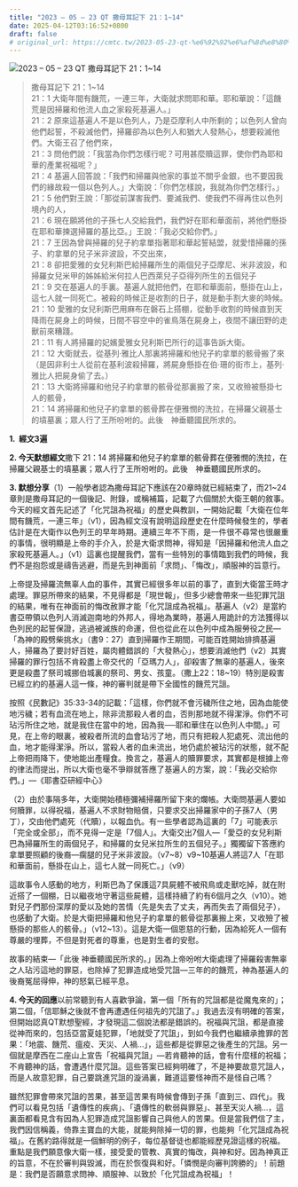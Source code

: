 ```yaml
---
title: "2023 – 05 – 23 QT 撒母耳記下 21：1~14"
date: 2025-04-12T03:16:52+0800
draft: false
# original_url: https://cmtc.tw/2023-05-23-qt-%e6%92%92%e6%af%8d%e8%80%b3%e8%a8%98%e4%b8%8b-21%ef%bc%9a114
---
```


![2023 – 05 – 23 QT 撒母耳記下 21：1~14](/images/qt.jpg  "2023 – 05 – 23 QT 撒母耳記下 21：1~14")

> 撒母耳記下 21：1~14  
> 21：1 大衛年間有饑荒，一連三年，大衛就求問耶和華。耶和華說：「這饑荒是因掃羅和他流人血之家殺死基遍人。」  
> 21：2 原來這基遍人不是以色列人，乃是亞摩利人中所剩的；以色列人曾向他們起誓，不殺滅他們，掃羅卻為以色列人和猶大人發熱心，想要殺滅他們。大衛王召了他們來，  
> 21：3 問他們說：「我當為你們怎樣行呢？可用甚麼贖這罪，使你們為耶和華的產業祝福呢？」  
> 21：4 基遍人回答說：「我們和掃羅與他家的事並不關乎金銀，也不要因我們的緣故殺一個以色列人。」大衛說：「你們怎樣說，我就為你們怎樣行。」  
> 21：5 他們對王說：「那從前謀害我們、要滅我們、使我們不得再住以色列境內的人，  
> 21：6 現在願將他的子孫七人交給我們，我們好在耶和華面前，將他們懸掛在耶和華揀選掃羅的基比亞。」王說：「我必交給你們。」  
> 21：7 王因為曾與掃羅的兒子約拿單指著耶和華起誓結盟，就愛惜掃羅的孫子、約拿單的兒子米非波設，不交出來，  
> 21：8 卻把愛雅的女兒利斯巴給掃羅所生的兩個兒子亞摩尼、米非波設，和掃羅女兒米甲的姊姊給米何拉人巴西萊兒子亞得列所生的五個兒子  
> 21：9 交在基遍人的手裏。基遍人就把他們，在耶和華面前，懸掛在山上，這七人就一同死亡。被殺的時候正是收割的日子，就是動手割大麥的時候。  
> 21：10 愛雅的女兒利斯巴用麻布在磐石上搭棚，從動手收割的時候直到天降雨在屍身上的時候，日間不容空中的雀鳥落在屍身上，夜間不讓田野的走獸前來糟踐。  
> 21：11 有人將掃羅的妃嬪愛雅女兒利斯巴所行的這事告訴大衛。  
> 21：12 大衛就去，從基列‧雅比人那裏將掃羅和他兒子約拿單的骸骨搬了來（是因非利士人從前在基利波殺掃羅，將屍身懸掛在伯‧珊的街市上，基列‧雅比人把屍身偷了去。）  
> 21：13 大衛將掃羅和他兒子約拿單的骸骨從那裏搬了來，又收殮被懸掛七人的骸骨，  
> 21：14 將掃羅和他兒子約拿單的骸骨葬在便雅憫的洗拉，在掃羅父親基士的墳墓裏；眾人行了王所吩咐的。此後　神垂聽國民所求的。

**1.  經文3遍**

**2. 今天默想經文**撒下 21：14 將掃羅和他兒子約拿單的骸骨葬在便雅憫的洗拉，在掃羅父親基士的墳墓裏；眾人行了王所吩咐的。此後　神垂聽國民所求的。

**3. 默想分享**（1）一般學者認為撒母耳記下應該在20章時就已經結束了，而21~24章則是撒母耳記的一個後記、附錄，或稱補篇，記載了六個關於大衛王朝的敘事。今天的經文首先記述了「化咒詛為祝福」的歷史與教訓，一開始記載「大衛在位年間有饑荒，一連三年」（v1），因為經文沒有說明這段歷史在什麼時候發生的，學者估計是在大衛作以色列王的早年時期。連續三年不下雨，是一件很不尋常也很嚴重的事情，很明顯是上帝的手介入，於是大衛求問神，得知是「因掃羅和他流人血之家殺死基遍人。」（v1）這裏也提醒我們，當有一些特別的事情臨到我們的時候，我們不是抱怨或是禱告逃避，而是先到神面前「求問」、「悔改」，順服神的旨意行。

上帝提及掃羅流無辜人血的事件，其實已經很多年以前的事了，直到大衛當王時才處理。罪惡所帶來的結果，不見得都是「現世報」，但多少總會帶來一些犯罪咒詛的結果，唯有在神面前的悔改赦罪才能「化咒詛成為祝福」。基遍人（v2）是當約書亞帶領以色列人消滅迦南地的外邦人，得地為業時，基遍人用詭計的方法獲得以色列民的起誓保證，逃過被滅族的命運，但也從此在以色列中成為服勞役之民—「為神的殿劈柴挑水」（書9：27）直到掃羅作王期間，可能百姓開始排擠基遍人，掃羅為了要討好百姓，屬肉體錯誤的「大發熱心」，想要消滅他們（v2）其實掃羅的罪行包括不肯殺盡上帝交代的「亞瑪力人」，卻殺害了無辜的基遍人，後來更是殺盡了祭司城挪伯城裏的祭司、男女、孩童。（撒上22：18~19）特別是殺害已經立約的基遍人這一條，神的審判就是帶下全國性的饑荒咒詛。

按照《民數記》35:33-34的記載：「這樣，你們就不會污穢所住之地，因為血能使地污穢；若有血流在地上，除非流那殺人者的血，否則那地就不得潔淨。你們不可玷污所住之地，就是我住在當中的地，因為我──耶和華住在以色列人中間。」可見，在上帝的眼裏，被殺者所流的血會玷污了地，而只有把殺人犯處死、流出他的血，地才能得潔淨。所以，當殺人者的血未流出，地仍處於被玷污的狀態，就不配上帝把雨降下，使地能出產糧食。換言之，基遍人的贖罪要求，其實都是根據上帝的律法而提出，所以大衛也毫不爭辯就答應了基遍人的方案，說：「我必交給你們。」—《耶書亞研經中心》

（2）由於事隔多年，大衛開始積極彌補掃羅所留下來的爛帳。大衛問基遍人要如何贖罪，以得祝福，基遍人不求財物賠償，只要求交出掃羅家中的子孫7人（男丁），交由他們處死（代贖），以報血仇。有一些學者認為這裏的「7」可能表示「完全或全部」，而不見得一定是「7個人」。大衛交出7個人—「愛亞的女兒利斯巴為掃羅所生的兩個兒子，和掃羅的女兒米拉所生的五個兒子。」獨獨留下答應約拿單要照顧的後裔—瘸腿的兒子米非波設。（v7~8）v9~10基遍人將這7人「在耶和華面前，懸掛在山上，這七人就一同死亡。」（v9）

這故事令人感動的地方，利斯巴為了保護這7具屍體不被飛鳥或走獸吃掉，就在附近搭了一個棚，日以繼夜地守著這些屍體，這樣持續了約有6個月之久（v10）。她對兒子們那份深厚的愛以及她的苦情（先是失去了丈夫，再而失去了兩個兒子），也感動了大衛。於是大衛把掃羅和他兒子約拿單的骸骨從那裏搬上來，又收殮了被懸掛的那些人的骸骨。」（v12~13）。這是大衛一個恩慈的行動，因為給死人一個有尊嚴的埋葬，不但是對死者的尊重，也是對生者的安慰。

故事的結束—「此後 神垂聽國民所求的。」因為上帝吩咐大衛處理了掃羅殺害無辜之人玷污這地的罪惡，也除掉了犯罪造成地受咒詛—三年的的饑荒，神為基遍人的後裔冤屈得伸，神的怒氣已經平息。

**4. 今天的回應**以前常聽到有人喜歡爭論，第一個「所有的咒詛都是從魔鬼來的」；第二個，「信耶穌之後就不會再遭遇任何祖先的咒詛了。」我過去沒有明確的答案，但開始認真QT默想聖經，才發現這二個說法都是錯誤的。祝福與咒詛，都是直接從神而來的，包括亞當夏娃犯罪，「地就受了咒詛」，到如今我們也繼續承擔罪的苦果：「地震、饑荒、瘟疫、天災、人禍…」，這些都是從罪惡之後產生的咒詛。另一個就是摩西在二座山上宣告「祝福與咒詛」—若肯聽神的話，會有什麼樣的祝福；不肯聽神的話，會遭遇什麼咒詛。這些答案已經夠明確了，不是神要故意咒詛人，而是人故意犯罪，自己要跳進咒詛的漩渦裏，難道這要怪神而不是怪自己嗎？

雖然犯罪會帶來咒詛的苦果，甚至這苦果有時候會傳到子孫「直到三、四代」。我們可以看見包括「遺傳性的疾病」、「遺傳性的軟弱與罪惡」、甚至天災人禍…，這裏面都看見含有因為人犯罪造成咒詛影響自己與他人的苦果。但是當我們信了主，我們因信稱義，倚靠主寶血的大能，就能夠除掉一切的罪，也能夠「化咒詛成為祝福」。在舊約路得就是一個鮮明的例子，每位基督徒也都能經歷見證這樣的祝福。重點是我們願意像大衛一樣，接受愛的管教、真實的悔改，與神和好。因為神真正的旨意，不在於審判與毀滅，而在於恢復與和好。「憐憫是向審判誇勝的」！前題是：我們是否願意求問神、順服神、以致於「化咒詛成為祝福」！